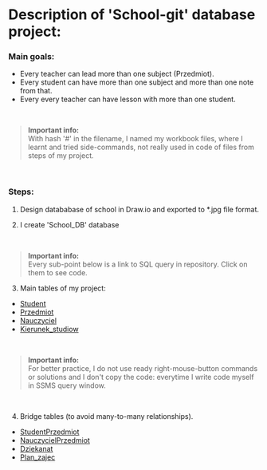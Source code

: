 # Description of 'School-git' database project:<br>


<!--- Opisuję tu założenia projektu --->
### Main goals:
* Every teacher can lead more than one subject (Przedmiot).
* Every student can have more than one subject and more than one note from that.
* Every every teacher can have lesson with more than one student.

<br>

<!--- Poniżej wtrącony komentarz o tym co to za pliki z hashem z przodu w nazwie --->
>**Important info:**<br>
> With hash '#' in the filename, I named my workbook files, where I learnt and tried side-commands, not really used in code of files from steps of my project.

<br>

<!--- Opisuję tu kroki realizacji projektu --->
### Steps:
1. Design datababase of school in Draw.io and exported to *.jpg file format.<br>

2. I create 'School_DB' database

<br>

>**Important info:**<br>
> Every sub-point below is a link to SQL query in repository. Click on them to see code.

3. Main tables of my project:<br>

<!--- Dla wygody dodałem linki do wymienianych nazw plików --->

+ [Student](https://github.com/git-atoms/School-git/blob/master/02%20Documentation/01%20Student.sql)
+ [Przedmiot](https://github.com/git-atoms/School-git/blob/master/02%20Documentation/02%20Przedmiot.sql)
+ [Nauczyciel](https://github.com/git-atoms/School-git/blob/master/02%20Documentation/03%20Nauczyciel.sql)
+ [Kierunek_studiow](https://github.com/git-atoms/School-git/blob/master/02%20Documentation/04%20Kierunek%20studi%C3%B3w.sql)


<br>


<!--- Info o tym, że wszystko klepię z palca aby wprawić się lepiej --->

>**Important info:**<br>
> For better practice, I do not use ready right-mouse-button commands or solutions and I don't copy the code: everytime I write code myself in SSMS query window.

<br>

4. Bridge tables (to avoid many-to-many relationships).
+ [StudentPrzedmiot](https://github.com/git-atoms/School-git/blob/master/02%20Documentation/05%20StudentPrzedmiot.sql)
+ [NauczycielPrzedmiot](https://github.com/git-atoms/School-git/blob/master/02%20Documentation/06%20NauczycielPrzedmiot.sql)
+ [Dziekanat](https://github.com/git-atoms/School-git/blob/master/02%20Documentation/07%20Dziekanat.sql)
+ [Plan_zajec](https://github.com/git-atoms/School-git/blob/master/02%20Documentation/08%20Plan%20zaj%C4%99%C4%87.sql)

